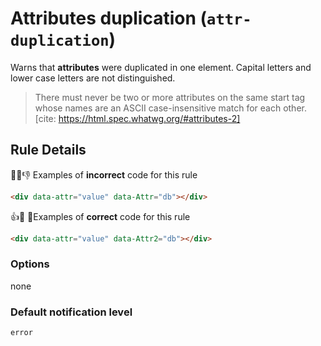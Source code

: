 # Attributes duplication (`attr-duplication`)

Warns that **attributes** were duplicated in one element. Capital letters and lower case letters are not distinguished.

> There must never be two or more attributes on the same start tag whose names are an ASCII case-insensitive match for each other.
> [cite: https://html.spec.whatwg.org/#attributes-2]

## Rule Details

👎 Examples of **incorrect** code for this rule

```html
<div data-attr="value" data-Attr="db"></div>
```

👍 Examples of **correct** code for this rule

```html
<div data-attr="value" data-Attr2="db"></div>
```

### Options

none

### Default notification level

`error`


